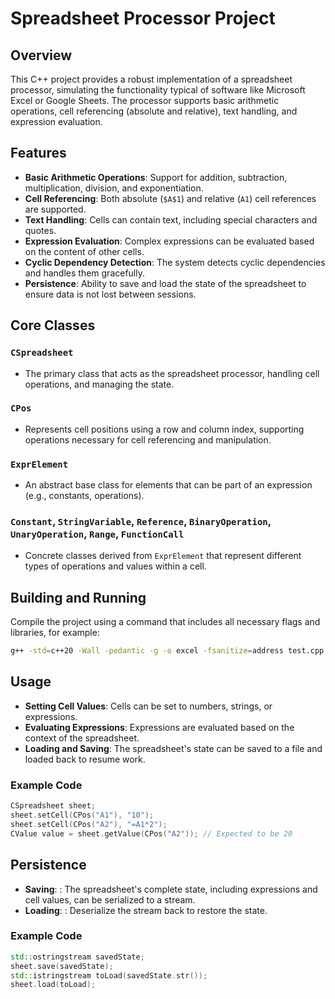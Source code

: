 # Spreadsheet Processor Project

## Overview

This C++ project provides a robust implementation of a spreadsheet processor, simulating the functionality typical of software like Microsoft Excel or Google Sheets. The processor supports basic arithmetic operations, cell referencing (absolute and relative), text handling, and expression evaluation.

## Features

- **Basic Arithmetic Operations**: Support for addition, subtraction, multiplication, division, and exponentiation.
- **Cell Referencing**: Both absolute (`$A$1`) and relative (`A1`) cell references are supported.
- **Text Handling**: Cells can contain text, including special characters and quotes.
- **Expression Evaluation**: Complex expressions can be evaluated based on the content of other cells.
- **Cyclic Dependency Detection**: The system detects cyclic dependencies and handles them gracefully.
- **Persistence**: Ability to save and load the state of the spreadsheet to ensure data is not lost between sessions.

## Core Classes

### `CSpreadsheet`
- The primary class that acts as the spreadsheet processor, handling cell operations, and managing the state.

### `CPos`
- Represents cell positions using a row and column index, supporting operations necessary for cell referencing and manipulation.

### `ExprElement`
- An abstract base class for elements that can be part of an expression (e.g., constants, operations).

### `Constant`, `StringVariable`, `Reference`, `BinaryOperation`, `UnaryOperation`, `Range`, `FunctionCall`
- Concrete classes derived from `ExprElement` that represent different types of operations and values within a cell.

## Building and Running

Compile the project using a command that includes all necessary flags and libraries, for example:
```bash
g++ -std=c++20 -Wall -pedantic -g -o excel -fsanitize=address test.cpp -L./x86_64-linux-gnu -lexpression_parser
```

## Usage

- **Setting Cell Values**: Cells can be set to numbers, strings, or expressions.
- **Evaluating Expressions**: Expressions are evaluated based on the context of the spreadsheet.
- **Loading and Saving**: The spreadsheet's state can be saved to a file and loaded back to resume work.

### Example Code

```cpp
CSpreadsheet sheet;
sheet.setCell(CPos("A1"), "10");
sheet.setCell(CPos("A2"), "=A1*2");
CValue value = sheet.getValue(CPos("A2")); // Expected to be 20
```

## Persistence

- **Saving**: : The spreadsheet's complete state, including expressions and cell values, can be serialized to a stream.
- **Loading**: : Deserialize the stream back to restore the state.

### Example Code

```cpp
std::ostringstream savedState;
sheet.save(savedState);
std::istringstream toLoad(savedState.str());
sheet.load(toLoad);
```





